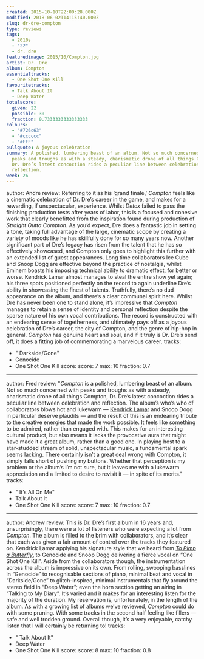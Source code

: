 ```yaml
---
created: 2015-10-10T22:00:28.000Z
modified: 2018-06-02T14:15:40.000Z
slug: dr-dre-compton
type: reviews
tags:
  - 2010s
  - "22"
  - dr. dre
featuredimage: 2015/10/Compton.jpg
artist: Dr. Dre
album: Compton
essentialtracks:
  - One Shot One Kill
favouritetracks:
  - Talk About It
  - Deep Water
totalscore:
  given: 22
  possible: 30
  fraction: 0.7333333333333333
colours:
  - "#726c63"
  - "#cccccc"
  - "#FFF"
pullquote: A joyous celebration
summary: A polished, lumbering beast of an album. Not so much concerned with
  peaks and troughs as with a steady, charismatic drone of all things Compton,
  Dr. Dre’s latest concoction rides a peculiar line between celebration and
  reflection.
week: 26
---
```

author: André
review: Referring to it as his ‘grand finale,’ *Compton* feels like a cinematic
  celebration of Dr. Dre’s career in the game, and makes for a rewarding, if
  unspectacular, experience. Whilst *Detox* failed to pass the finishing
  production tests after years of labor, this is a focused and cohesive work
  that clearly benefitted from the inspiration found during production of
  *Straight Outta Compton*. As you’d expect, Dre does a fantastic job in setting
  a tone, taking full advantage of the large, cinematic scope by creating a
  variety of moods like he has skillfully done for so many years now. Another
  significant part of Dre’s legacy has risen from the talent that he has so
  effectively showcased, and Compton only goes to highlight this further with an
  extended list of guest appearances. Long time collaborators Ice Cube and Snoop
  Dogg are effective beyond the practice of nostalgia, whilst Eminem boasts his
  imposing technical ability to dramatic effect, for better or worse. Kendrick
  Lamar almost manages to steal the entire show yet again; his three spots
  positioned perfectly on the record to again underline Dre’s ability in
  showcasing the finest of talents. Truthfully, there’s no dud appearance on the
  album, and there’s a clear communal spirit here. Whilst Dre has never been one
  to stand alone, it’s impressive that *Compton* manages to retain a sense of
  identity and personal reflection despite the sparse nature of his own vocal
  contributions. The record is constructed with an endearing sense of
  togetherness, and ultimately pays off as a joyous celebration of Dre’s career,
  the city of Compton, and the genre of hip-hop in general. *Compton* has
  genuine heart and soul, and if it truly is Dr. Dre’s send off, it does a
  fitting job of commemorating a marvelous career.
tracks:
  - " Darkside/Gone"
  - ­Genocide
  - ­One Shot One Kill
score:
  score: 7
  max: 10
  fraction: 0.7
---
author: Fred
review: "*Compton* is a polished, lumbering beast of an album. Not so much
  concerned with peaks and troughs as with a steady, charismatic drone of all
  things Compton, Dr. Dre’s latest concoction rides a peculiar line between
  celebration and reflection. The album’s who’s who of collaborators blows hot
  and lukewarm — [Kendrick
  Lamar](<reviews/kendrick-lamar-to-pimp-a-butterfly/>)
  and Snoop Dogg in particular deserve plaudits — and the result of this is an
  endearing tribute to the creative energies that made the work possible. It
  feels like something to be admired, rather than engaged with. This makes for
  an interesting cultural product, but also means it lacks the provocative aura
  that might have made it a great album, rather than a good one. In playing host
  to a star-studded stream of solid, unspectacular music, a fundamental spark
  seems lacking. There certainly isn’t a great deal wrong with Compton, it
  simply falls short of pushing my buttons. Whether that perception is my
  problem or the album’s I’m not sure, but it leaves me with a lukewarm
  appreciation and a limited to desire to revisit it — in spite of its merits."
tracks:
  - " It’s All On Me"
  - ­Talk About It
  - ­One Shot One Kill
score:
  score: 7
  max: 10
  fraction: 0.7
---
author: Andrew
review: This is Dr. Dre’s first album in 16 years and, unsurprisingly, there
  were a lot of listeners who were expecting a lot from *Compton*. The album is
  filled to the brim with collaborators, and it’s clear that each was given a
  fair amount of control over the tracks they featured on. Kendrick Lamar
  applying his signature style that we heard from [*To Pimp a
  Butterfly*](<reviews/kendrick-lamar-to-pimp-a-butterfly/>),
  to Genocide and Snoop Dogg delivering a fierce vocal on “One Shot One Kill”.
  Aside from the collaborators though, the instrumentation across the album is
  impressive on its own. From rolling, swooping basslines in “Genocide” to
  recognisable sections of piano, minimal beat and vocal in “Darkside/Gone” to
  glitch-inspired, minimal instrumentals that fly around the stereo field in
  “Deep Water”; even the horn section getting an airing in “Talking to My
  Diary”. It’s varied and it makes for an interesting listen for the majority of
  the duration. My reservation is, unfortunately, in the length of the album. As
  with a growing list of albums we’ve reviewed, *Compton* could do with some
  pruning. With some tracks in the second half feeling like fillers — safe and
  well trodden ground. Overall though, it’s a very enjoyable, catchy listen that
  I will certainly be returning to!
tracks:
  - " Talk About It"
  - ­Deep Water
  - ­One Shot One Kill
score:
  score: 8
  max: 10
  fraction: 0.8
